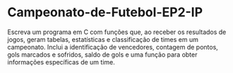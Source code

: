 # Campeonato-de-Futebol-EP2-IP
Escreva um programa em C com funções que, ao receber os resultados de jogos, geram tabelas, estatísticas e classificação de times em um campeonato. Inclui a identificação de vencedores, contagem de pontos, gols marcados e sofridos, saldo de gols e uma função para obter informações específicas de um time.
